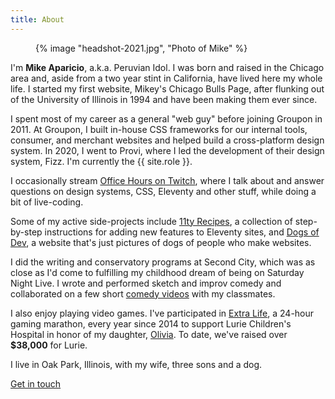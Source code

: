 ```yaml
---
title: About
---
```


<article class="ma-container-content ma-flow">

<figure class="ma-float-left ma-avatar">
  {% image "headshot-2021.jpg", "Photo of Mike" %}
</figure>

I'm **Mike Aparicio**, a.k.a. Peruvian Idol. I was born and raised in the Chicago area and, aside from a two year stint in California, have lived here my whole life. I started my first website, Mikey's Chicago Bulls Page, after flunking out of the University of Illinois in 1994 and have been making them ever since.

I spent most of my career as a general "web guy" before joining Groupon in 2011. At Groupon, I built in-house CSS frameworks for our internal tools, consumer, and merchant websites and helped build a cross-platform design system. In 2020, I went to Provi, where I led the development of their design system, Fizz. I'm currently the {{ site.role }}.

I occasionally stream [Office Hours on Twitch](https://twitch.tv/peruvianidol), where I talk about and answer questions on design systems, CSS, Eleventy and other stuff, while doing a bit of live-coding.

Some of my active side-projects include [11ty Recipes](https://11ty.recipes), a collection of step-by-step instructions for adding new features to Eleventy sites, and [Dogs of Dev](https://dogsof.dev), a website that's just pictures of dogs of people who make websites.

I did the writing and conservatory programs at Second City, which was as close as I'd come to fulfilling my childhood dream of being on Saturday Night Live. I wrote and performed sketch and improv comedy and collaborated on a few short [comedy videos](https://vimeo.com/peruvianidol) with my classmates.

I also enjoy playing video games. I've participated in [Extra Life](https://www.extra-life.org/), a 24-hour gaming marathon, every year since 2014 to support Lurie Children's Hospital in honor of my daughter, [Olivia](/posts/2018-08-26-four-years/). To date, we've raised over **$38,000** for Lurie.

I live in Oak Park, Illinois, with my wife, three sons and a dog.

<p class="ma-text-center"><a href="/contact/" class="ma-button">Get in touch</a></p>

</article>